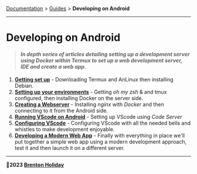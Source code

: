 [Documentation](#) > [Guides](#) > __Developing on Android__

------

# Developing on Android

> #### *In depth series of articles detailing setting up a development server using Docker within Termux to set up a web development server, IDE and create a web app.*

1. [__Getting set up__](#) - Downloading Termux and AnLinux then installing Debian.
2. [__Setting up your environments__](#) - Getting *oh my zsh* & and tmux configured, then installing Docker on the server side. 
3. [__Creating a Webserver__](#) - Installing *nginx* with *Docker* and then connecting to it from the Android side.
4. [__Running VScode on Android__](#) - Setting up VScode using *Code Server*
5. [__Configuring VScode__](#) - Configuring VScode with all the needed bells and whistles to make development enjoyable.
6. [__Developing a Modern Web App__](#) - Finally with everything in place we'll put together a simple web app using a modern development approach, test it and then launch it on a different server.

***

**🤍2023 [Brenton Holiday](https://allmylinks.com/8rents)**
